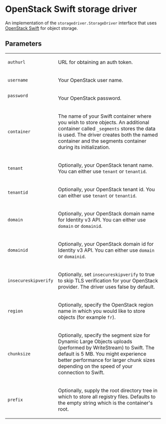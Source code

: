 <!--[metadata]>
+++
title = "Swift storage driver"
description = "Explains how to use the OpenStack swift storage driver"
keywords = ["registry, service, driver, images, storage,  swift"]
+++
<![end-metadata]-->


# OpenStack Swift storage driver

An implementation of the `storagedriver.StorageDriver` interface that uses [OpenStack Swift](http://docs.openstack.org/developer/swift/) for object storage.

## Parameters

<table>
<tr>
  <td>
  <code>authurl</code>
  </td>
  <td>
    <p>URL for obtaining an auth token.</p>
  </td>
</tr>
<tr>
  <td>
  <code>username</code>
  </td>
  <td>
  <p>
  Your OpenStack user name.</p>
  </p>
  </td>
</tr>
<tr>
  <td>
  <code>password</code>
  <p>
  </td>
  <td>
  <p>
  Your OpenStack password.
  </p>
  </td>
</tr>
<tr>
  <td>
  <code>container</code>
  </td>
  <td>
  <p>
	  The name of your Swift container where you wish to store objects. An
  additional container called <code><container>_segments</code> stores the data
  is used. The driver creates both the named container and the segments
  container during its initialization.
  </p>
  </td>
</tr>
<tr>
  <td>
  <code>tenant</code>
  </td>
  <td>
  <p>
  Optionally, your OpenStack tenant name. You can either use <code>tenant</code> or <code>tenantid</code>.
  </p>
  </td>
</tr>
<tr>
    <td>
    <code>tenantid</code>
    </td>
    <td>
    <p>
    Optionally, your OpenStack tenant id. You can either use <code>tenant</code> or <code>tenantid</code>.
    </p>
    </td>
</tr>
<tr>
    <td>
    <code>domain</code>
    </td>
    <td>
    <p>
    Optionally, your OpenStack domain name for Identity v3 API. You can either use <code>domain</code> or <code>domainid</code>.
    </p>
    </td>
</tr>
<tr>
    <td>
    <code>domainid</code>
    </td>
    <td>
    <p>
    Optionally, your OpenStack domain id for Identity v3 API. You can either use <code>domain</code> or <code>domainid</code>.
    </p>
    </td>
</tr>
<tr>
    <td>
    <code>insecureskipverify</code>
    </td>
    <td>
    <p>
    Optionally, set <code>insecureskipverify</code> to true to skip TLS verification for your OpenStack provider. The driver uses false by default.
    </p>
    </td>
</tr>
<tr>
    <td>
    <code>region</code>
    </td>
    <td>
    <p>
    Optionally, specify the OpenStack region name in which you would like to store objects (for example <code>fr</code>).
    </p>
    </td>
</tr>
<tr>
    <td>
    <code>chunksize</code>
    </td>
    <td>
    <p>
    Optionally, specify the segment size for Dynamic Large Objects uploads (performed by WriteStream) to Swift. The default is 5 MB. You might experience better performance for larger chunk sizes depending on the speed of your connection to Swift.
    </p>
    </td>
</tr>
<tr>
    <td>
    <code>prefix</code>
    </td>
    <td>
    <p>
    Optionally, supply the root directory tree in which to store all registry files. Defaults to the empty string which is the container's root.</p>
    </p>
    </td>
</tr>
</table>